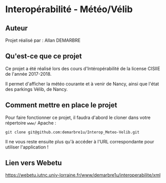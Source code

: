 # Interopérabilité - Météo/Vélib

## Auteur

Projet réalisé par : Allan DEMARBRE

## Qu'est-ce que ce projet

Ce projet a été réalisé lors des cours d'Intéropérabilité de la license CISIIE de l'année 2017-2018.

Il permet d'afficher la météo courante et à venir de Nancy, ainsi que l'état des parkings Vélib, de Nancy.

## Comment mettre en place le projet

Pour faire fonctionner ce projet, il faudra d'abord le cloner dans votre répertoire `www/` Apache : 
```
git clone git@github.com:demarbre1u/Interop_Meteo-Velib.git
```
Il ne vous reste ensuite plus qu'à accéder à l'URL correspondante pour utiliser l'application !

## Lien vers Webetu

https://webetu.iutnc.univ-lorraine.fr/www/demarbre1u/interoperabilite/xml
